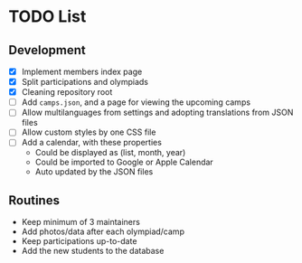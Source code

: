 # TODO List

## Development
- [x] Implement members index page
- [x] Split participations and olympiads
- [x] Cleaning repository root
- [ ] Add `camps.json`, and a page for viewing the upcoming camps 
- [ ] Allow multilanguages from settings and adopting translations from JSON files
- [ ] Allow custom styles by one CSS file
- [ ] Add a calendar, with these properties
  - Could be displayed as (list, month, year)
  - Could be imported to Google or Apple Calendar
  - Auto updated by the JSON files

## Routines
- Keep minimum of 3 maintainers
- Add photos/data after each olympiad/camp
- Keep participations up-to-date
- Add the new students to the database